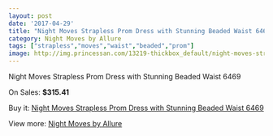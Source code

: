 ```yaml
---
layout: post
date: '2017-04-29'
title: "Night Moves Strapless Prom Dress with Stunning Beaded Waist 6469"
category: Night Moves by Allure
tags: ["strapless","moves","waist","beaded","prom"]
image: http://img.princessan.com/13219-thickbox_default/night-moves-strapless-prom-dress-with-stunning-beaded-waist-6469.jpg
---
```

Night Moves Strapless Prom Dress with Stunning Beaded Waist 6469

On Sales: **$315.41**
<a href="https://www.princessan.com/en/night-moves-by-allure/6243-night-moves-strapless-prom-dress-with-stunning-beaded-waist-6469.html"><amp-img layout="responsive" width="600" height="600" src="//img.princessan.com/13219-thickbox_default/night-moves-strapless-prom-dress-with-stunning-beaded-waist-6469.jpg" alt="Night Moves Strapless Prom Dress with Stunning Beaded Waist 6469 0" /></a>
<a href="https://www.princessan.com/en/night-moves-by-allure/6243-night-moves-strapless-prom-dress-with-stunning-beaded-waist-6469.html"><amp-img layout="responsive" width="600" height="600" src="//img.princessan.com/13221-thickbox_default/night-moves-strapless-prom-dress-with-stunning-beaded-waist-6469.jpg" alt="Night Moves Strapless Prom Dress with Stunning Beaded Waist 6469 1" /></a>
<a href="https://www.princessan.com/en/night-moves-by-allure/6243-night-moves-strapless-prom-dress-with-stunning-beaded-waist-6469.html"><amp-img layout="responsive" width="600" height="600" src="//img.princessan.com/13220-thickbox_default/night-moves-strapless-prom-dress-with-stunning-beaded-waist-6469.jpg" alt="Night Moves Strapless Prom Dress with Stunning Beaded Waist 6469 2" /></a>

Buy it: [Night Moves Strapless Prom Dress with Stunning Beaded Waist 6469](https://www.princessan.com/en/night-moves-by-allure/6243-night-moves-strapless-prom-dress-with-stunning-beaded-waist-6469.html "Night Moves Strapless Prom Dress with Stunning Beaded Waist 6469")

View more: [Night Moves by Allure](https://www.princessan.com/en/49-night-moves-by-allure "Night Moves by Allure")